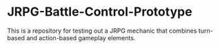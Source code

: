 # JRPG-Battle-Control-Prototype
This is a repository for testing out a JRPG mechanic that combines turn-based and action-based gameplay elements.
